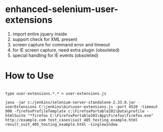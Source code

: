 enhanced-selenium-user-extensions
=================================

1. import entire jquery inside
2. support check for XML present
3. screen capture for command error and timeout
4. for IE screen capture, need extra plugin (obsoleted)
5. special handling for IE events (obsoleted)


How to Use
==========

<pre><code>
type user-extensions.*.* > user-extensions.js

java -jar c:/jenkins/selenium-server-standalone-2.33.0.jar -userExtensions C:\jenkins\bin\user-extensions.js -port 4520 -timeout 900 -firefoxProfileTemplate c:\FirefoxPortable201\Data\profile -htmlSuite "*firefox C:\FirefoxPortable201\App\Firefox\firefox.exe" http://example.com test_cases\suit_405_testing_example.html result_suit_405_testing_example.html -singlewindow
</code></pre>

